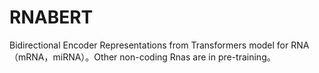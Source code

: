 # RNABERT
Bidirectional Encoder Representations from Transformers model for RNA（mRNA，miRNA）。Other non-coding Rnas are in pre-training。
